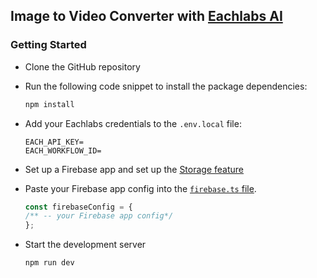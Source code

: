 ## Image to Video Converter with [Eachlabs AI](https://docs.eachlabs.ai/flow/getting-started)

### Getting Started
- Clone the GitHub repository
- Run the following code snippet to install the package dependencies:
  ```bash
  npm install
  ```
- Add your Eachlabs credentials to the `.env.local` file:
  ```env
  EACH_API_KEY=
  EACH_WORKFLOW_ID=
  ```
- Set up a Firebase app and set up the [Storage feature](https://firebase.google.com/docs/storage/web/start)
- Paste your Firebase app config into the [`firebase.ts` file](https://github.com/dha-stix/ai-image-to-video/blob/main/src/app/firebase.ts).
  ```ts
  const firebaseConfig = {
  /** -- your Firebase app config*/
  };
  ```

- Start the development server
  ```bash
  npm run dev
  ```
